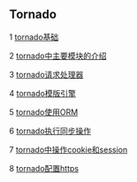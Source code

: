 ## Tornado

1 [tornado基础](https://github.com/luofengmacheng/python/blob/master/tornado/basic.md)

2 [tornado中主要模块的介绍](https://github.com/luofengmacheng/python/blob/master/tornado/modules.md)

3 [tornado请求处理器](https://github.com/luofengmacheng/python/blob/master/tornado/handler.md)

4 [tornado模版引擎](https://github.com/luofengmacheng/python/blob/master/tornado/template.md)

5 [tornado使用ORM](https://github.com/luofengmacheng/python/blob/master/tornado/sqlalchemy.md)

6 [tornado执行同步操作](https://github.com/luofengmacheng/python/blob/master/tornado/run_on_executor.md)

7 [tornado中操作cookie和session](https://github.com/luofengmacheng/python/blob/master/tornado/cookie_session.md)

8 [tornado配置https](https://github.com/luofengmacheng/python/blob/master/tornado/https.md)